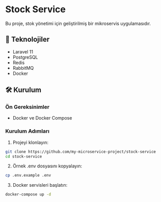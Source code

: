 # Stock Service

Bu proje, stok yönetimi için geliştirilmiş bir mikroservis uygulamasıdır.

## 🚀 Teknolojiler

- Laravel 11
- PostgreSQL
- Redis
- RabbitMQ
- Docker

## 🛠 Kurulum

### Ön Gereksinimler

- Docker ve Docker Compose

### Kurulum Adımları

1. Projeyi klonlayın:
```bash
git clone https://github.com/my-microservice-project/stock-service
cd stock-service
```

2. Örnek .env dosyasını kopyalayın:
```bash
cp .env.example .env
```

3. Docker servisleri başlatın:
```bash
docker-compose up -d
```
